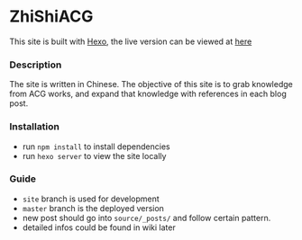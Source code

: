 # ZhiShiACG

This site is built with [Hexo](https://hexo.io/), the live version can be viewed at
[here](https://sharonlucong.github.io/acgKnowledge/)

### Description
The site is written in Chinese. The objective of this site is to grab knowledge from ACG works, and expand that knowledge with references in each blog post. 

### Installation
- run `npm install` to install dependencies
- run `hexo server` to view the site locally

### Guide

- `site` branch is used for development
- `master` branch is the deployed version
- new post should go into `source/_posts/` and follow certain pattern.
- detailed infos could be found in wiki later
